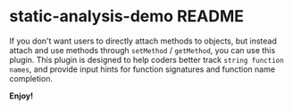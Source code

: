 # static-analysis-demo README

If you don't want users to directly attach methods to objects, but instead attach and use methods through `setMethod` / `getMethod`, you can use this plugin.
This plugin is designed to help coders better track `string function names`, and provide input hints for function signatures and function name completion.

**Enjoy!**
